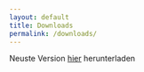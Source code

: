 ```yaml
---
layout: default
title: Downloads
permalink: /downloads/
---
```


Neuste Version [hier](https://github.com/nilshindermann/AppleVsApples/releases/download/Alpha-0.1-3/Apple-vs-Apples-0.1_3-Alpha.jar) herunterladen
